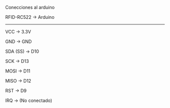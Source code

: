 Conecciones al arduino

RFID-RC522    ->   Arduino 

------------------------------

VCC          ->   3.3V

GND          ->   GND

SDA (SS)     ->   D10

SCK          ->   D13

MOSI         ->   D11

MISO         ->   D12

RST          ->   D9

IRQ          ->   (No conectado)

